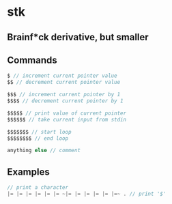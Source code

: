 # stk
## Brainf*ck derivative, but smaller

## Commands
```php
$ // increment current pointer value
$$ // decrement current pointer value

$$$ // increment current pointer by 1
$$$$ // decrement current pointer by 1

$$$$$ // print value of current pointer
$$$$$$ // take current input from stdin

$$$$$$$ // start loop
$$$$$$$$ // end loop

anything else // comment
```

## Examples
```c
// print a character
|= |= |= |= |= |= ~|= |= |= |= |= |=~ . // print '$'
```